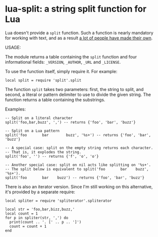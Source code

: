 # lua-split: a string split function for Lua

Lua doesn't provide a `split` function. Such a function is nearly mandatory for
working with text, and as a result [a lot of people have made their own][wiki].

[wiki]: http://lua-users.org/wiki/SplitJoin

USAGE:

The module returns a table containing the `split` function and four
informational fields: `_VERSION`, `_AUTHOR`, `_URL` and `_LICENSE`.

To use the function itself, simply require it. For example:

    local split = require 'split'.split

The function `split` takes two parameters: first, the string to split, and
second, a literal or pattern delimiter to use to divide the given string. The
function returns a table containing the substrings.

Examples:

    -- Split on a literal character
    split('foo,bar,buzz', ',') -- returns {'foo', 'bar', 'buzz'}

    -- Split on a Lua pattern
    split('foo       bar		buzz', '%s+') -- returns {'foo', 'bar', 'buzz'}

    -- A special case: split on the empty string returns each character.
    -- That is, it explodes the string.
    split('foo', '') -- returns {'f', 'o', 'o'}

    -- Another special case: split on nil acts like splitting on '%s+'.
    -- The split below is equivalent to split('foo       bar	buzz', '%s+').
    split('foo       bar	buzz') -- returns {'foo', 'bar', 'buzz'}

There is also an iterator version. Since I'm still working on this
alternative, it's provided by a separate require:

    local spliter = require 'spliterator'.spliterator

    local str = 'foo,bar,bizz,buzz,'
    local count = 1
    for p in spliter(str, ',') do
      print(count .. '. [' .. p .. ']')
      count = count + 1
    end

